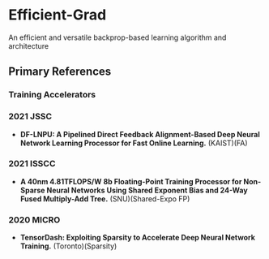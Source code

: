# Efficient-Grad
An efficient and versatile backprop-based learning algorithm and architecture

## Primary References

### Training Accelerators

### 2021 JSSC
- **DF-LNPU: A Pipelined Direct Feedback Alignment-Based Deep Neural Network Learning Processor for Fast Online Learning.** (KAIST)(FA)

### 2021 ISSCC
- **A 40nm 4.81TFLOPS/W 8b Floating-Point Training Processor for Non-Sparse Neural Networks Using Shared Exponent Bias and 24-Way Fused Multiply-Add Tree.** (SNU)(Shared-Expo FP)

### 2020 MICRO
- **TensorDash: Exploiting Sparsity to Accelerate Deep Neural Network Training.** (Toronto)(Sparsity)
